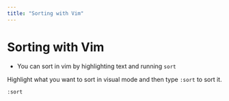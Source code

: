 ```yaml
---
title: "Sorting with Vim"
---
```

# Sorting with Vim

- You can sort in vim by highlighting text and running `sort`

Highlight what you want to sort in visual mode and then type `:sort` to
sort it.

```sh
:sort
```
